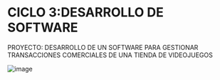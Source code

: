 # CICLO 3:DESARROLLO DE SOFTWARE
PROYECTO: DESARROLLO DE UN SOFTWARE PARA GESTIONAR TRANSACCIONES COMERCIALES DE UNA TIENDA DE VIDEOJUEGOS


![image](https://user-images.githubusercontent.com/90370129/132961571-8de8c33e-3034-4c8c-b68b-d0a8b2a5fa43.png)

